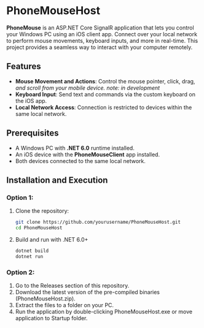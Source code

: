 # PhoneMouseHost

**PhoneMouse** is an ASP.NET Core SignalR application that lets you control your Windows PC using an iOS client app. Connect over your local network to perform mouse movements, keyboard inputs, and more in real-time. This project provides a seamless way to interact with your computer remotely.

## Features
- **Mouse Movement and Actions**: Control the mouse pointer, click, drag, *and scroll from your mobile device. note: in development*
- **Keyboard Input**: Send text and commands via the custom keyboard on the iOS app.
- **Local Network Access**: Connection is restricted to devices within the same local network.

## Prerequisites
- A Windows PC with **.NET 6.0** runtime installed.
- An iOS device with the **PhoneMouseClient** app installed.
- Both devices connected to the same local network.

## Installation and Execution

### Option 1:
1. Clone the repository:
   ```bash
   git clone https://github.com/yourusername/PhoneMouseHost.git
   cd PhoneMouseHost
2. Build and run with .NET 6.0+
   ```bash
   dotnet build
   dotnet run
### Option 2:
1. Go to the Releases section of this repository.
2. Download the latest version of the pre-compiled binaries (PhoneMouseHost.zip).
3. Extract the files to a folder on your PC.
4. Run the application by double-clicking PhoneMouseHost.exe or move application to Startup folder.
   

